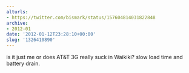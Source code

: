 ```yaml
---
alturls:
- https://twitter.com/bismark/status/157604814031822848
archive:
- 2012-01
date: '2012-01-12T23:28:10+00:00'
slug: '1326410890'
---
```


is it just me or does AT&T 3G really suck in Waikiki? slow load time and battery drain.

